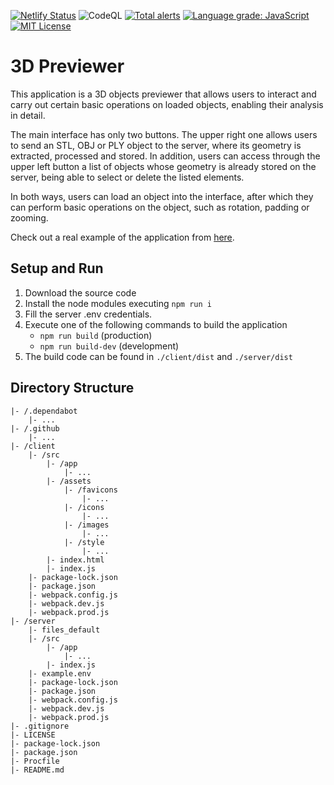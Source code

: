 [![Netlify Status](https://api.netlify.com/api/v1/badges/82add870-d40a-4845-ae9c-c79825808ff1/deploy-status)](https://app.netlify.com/sites/3dpreviewer/deploys)
![CodeQL](https://github.com/Chema22R/3d-previewer/workflows/CodeQL/badge.svg)
[![Total alerts](https://img.shields.io/lgtm/alerts/g/Chema22R/3d-previewer.svg?logo=lgtm&logoWidth=18)](https://lgtm.com/projects/g/Chema22R/3d-previewer/alerts/)
[![Language grade: JavaScript](https://img.shields.io/lgtm/grade/javascript/g/Chema22R/3d-previewer.svg?logo=lgtm&logoWidth=18)](https://lgtm.com/projects/g/Chema22R/3d-previewer/context:javascript)
[![MIT License](https://camo.githubusercontent.com/d59450139b6d354f15a2252a47b457bb2cc43828/68747470733a2f2f696d672e736869656c64732e696f2f6e706d2f6c2f7365727665726c6573732e737667)](LICENSE)

# 3D Previewer
This application is a 3D objects previewer that allows users to interact and carry out certain basic operations on loaded objects, enabling their analysis in detail.

The main interface has only two buttons. The upper right one allows users to send an STL, OBJ or PLY object to the server, where its geometry is extracted, processed and stored. In addition, users can access through the upper left button a list of objects whose geometry is already stored on the server, being able to select or delete the listed elements.

In both ways, users can load an object into the interface, after which they can perform basic operations on the object, such as rotation, padding or zooming.

Check out a real example of the application from [here](https://3d-previewer.chema22r.com).

## Setup and Run
1. Download the source code
2. Install the node modules executing `npm run i`
3. Fill the server .env credentials.
4. Execute one of the following commands to build the application
    - `npm run build` (production)
    - `npm run build-dev` (development)
5. The build code can be found in `./client/dist` and `./server/dist`

## Directory Structure
```
|- /.dependabot
    |- ...
|- /.github
    |- ...
|- /client
    |- /src
        |- /app
            |- ...
        |- /assets
            |- /favicons
                |- ...
            |- /icons
                |- ...
            |- /images
                |- ...
            |- /style
                |- ...
        |- index.html
        |- index.js
    |- package-lock.json
    |- package.json
    |- webpack.config.js
    |- webpack.dev.js
    |- webpack.prod.js
|- /server
    |- files_default
    |- /src
        |- /app
            |- ...
        |- index.js
    |- example.env
    |- package-lock.json
    |- package.json
    |- webpack.config.js
    |- webpack.dev.js
    |- webpack.prod.js
|- .gitignore
|- LICENSE
|- package-lock.json
|- package.json
|- Procfile
|- README.md
```
